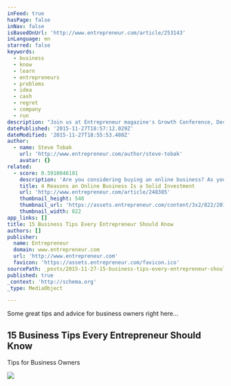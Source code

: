 ```yaml
---
inFeed: true
hasPage: false
inNav: false
isBasedOnUrl: 'http://www.entrepreneur.com/article/253143'
inLanguage: en
starred: false
keywords:
  - business
  - know
  - learn
  - entrepreneurs
  - problems
  - idea
  - cash
  - regret
  - company
  - run
description: "Join us at Entrepreneur magazine's Growth Conference, Dec. 15 in Long Beach, Calif. for a day of fresh ideas, business mentoring and networking. Register here for exclusive pricing, available only for a limited time. The biggest problem founders and small business owners have is that they're experts in their field and novices in what it really takes to effectively run a business."
datePublished: '2015-11-27T18:57:12.029Z'
dateModified: '2015-11-27T18:55:53.480Z'
author:
  - name: Steve Tobak
    url: 'http://www.entrepreneur.com/author/steve-tobak'
    avatar: {}
related:
  - score: 0.5910046101
    description: 'Are you considering buying an online business? As you are likely aware, there are a variety of options available. This makes it challenging to come to a buying decision that accurately reflects your priorities.'
    title: 4 Reasons an Online Business Is a Solid Investment
    url: 'http://www.entrepreneur.com/article/248385'
    thumbnail_height: 548
    thumbnail_url: 'https://assets.entrepreneur.com/content/3x2/822/20150304201854-mouse-keyboard-startups-creative-computer-home-business-online.jpeg'
    thumbnail_width: 822
app_links: []
title: 15 Business Tips Every Entrepreneur Should Know
authors: []
publisher:
  name: Entrepreneur
  domain: www.entrepreneur.com
  url: 'http://www.entrepreneur.com'
  favicon: 'https://assets.entrepreneur.com/favicon.ico'
sourcePath: _posts/2015-11-27-15-business-tips-every-entrepreneur-should-know.md
published: true
_context: 'http://schema.org'
_type: MediaObject

---
```

Some great tips and advice for business owners right here...

<article style=""><h1>15 Business Tips Every Entrepreneur Should Know</h1><p>Tips for Business Owners</p><img src="https://assets.entrepreneur.com/content/3x2/822/20151020184837-shutterstock-276283010.jpeg" /></article>